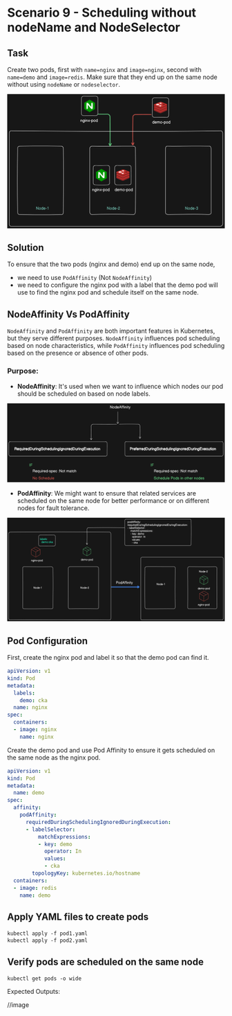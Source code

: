 # Scenario 9 - Scheduling without nodeName and NodeSelector

## Task

Create two pods, first with `name=nginx` and `image=nginx`, second with `name=demo` and
`image=redis`. Make sure that they end up on the same node without using `nodeName` or
`nodeselector`.

![task-description](./images/1.png)

 ## Solution

 To ensure that the two pods (nginx and demo) end up on the same node,
 - we need to use `PodAffinity` (Not `NodeAffinity`)
 - we need to configure the nginx pod with a label that the demo pod will use to find the nginx pod and schedule itself on the same node. 

## NodeAffinity Vs PodAffinity

`NodeAffinity` and `PodAffinity` are both important features in Kubernetes, but they serve different purposes. `NodeAffinity` influences pod scheduling based on node characteristics, while `PodAffinity` influences pod scheduling based on the presence or absence of other pods.

### Purpose:

 - **NodeAffinity**: It's used when we want to influence which nodes our pod should be scheduled on based on node labels.

 ![task-description](./images/2.png)

 - **PodAffinity**:  We might want to ensure that related services are scheduled on the same node for better performance or on different nodes for fault tolerance.

 ![task-description](./images/3.png)

 ##  Pod Configuration

First, create the nginx pod and label it so that the demo pod can find it.

```yaml
apiVersion: v1
kind: Pod
metadata:
  labels:
    demo: cka
  name: nginx
spec:
  containers:
  - image: nginx
    name: nginx
```

Create the demo pod and use Pod Affinity to ensure it gets scheduled on the same node as the nginx pod.

```yaml
apiVersion: v1
kind: Pod
metadata:
  name: demo
spec:
  affinity:
    podAffinity:
      requiredDuringSchedulingIgnoredDuringExecution:
      - labelSelector:
          matchExpressions:
          - key: demo
            operator: In
            values:
            - cka
        topologyKey: kubernetes.io/hostname
  containers:
  - image: redis
    name: demo
```

## Apply YAML files to create pods

```
kubectl apply -f pod1.yaml
kubectl apply -f pod2.yaml
```

## Verify pods are scheduled on the same node

```
kubectl get pods -o wide
```
Expected Outputs:

//image


